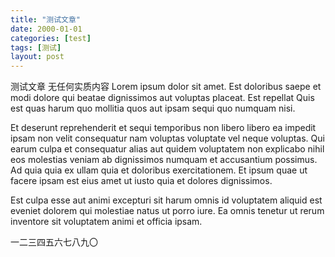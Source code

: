 ```yaml
---
title: "测试文章"
date: 2000-01-01
categories: [test]
tags: [测试]
layout: post
---
```


测试文章
无任何实质内容
Lorem ipsum dolor sit amet. Est doloribus saepe et modi dolore qui beatae dignissimos aut voluptas placeat. Est repellat Quis est quas harum quo mollitia quos aut ipsam sequi quo numquam nisi. </p><p>Et deserunt reprehenderit et sequi temporibus non libero libero ea impedit ipsam non velit consequatur nam voluptas voluptate vel neque voluptas. Qui earum culpa et consequatur alias aut quidem voluptatem non explicabo nihil eos molestias veniam ab dignissimos numquam et accusantium possimus. Ad quia quia ex ullam quia et doloribus exercitationem. Et ipsum quae ut facere ipsam est eius amet ut iusto quia et dolores dignissimos. </p><p>Est culpa esse aut animi excepturi sit harum omnis id voluptatem aliquid est eveniet dolorem qui molestiae natus ut porro iure. Ea omnis tenetur ut rerum inventore sit voluptatem animi et officia ipsam.

一二三四五六七八九〇
